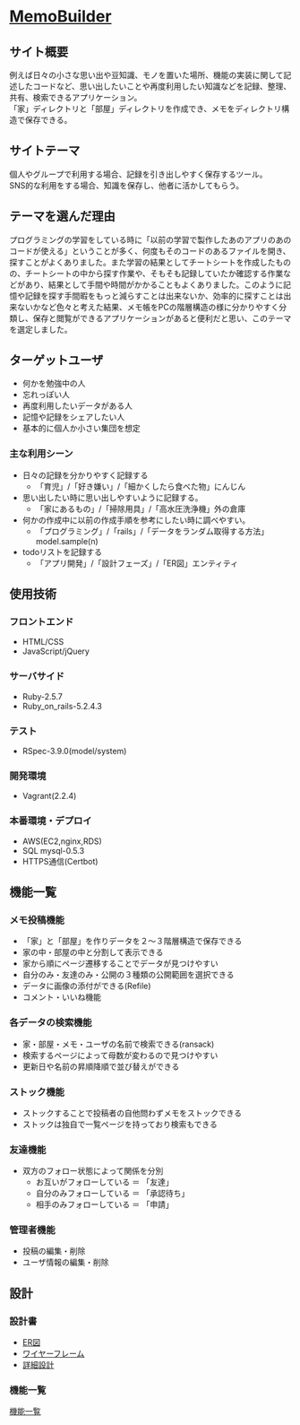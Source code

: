 # [MemoBuilder](https://memobuilder.work/)

## サイト概要
例えば日々の小さな思い出や豆知識、モノを置いた場所、機能の実装に関して記述したコードなど、思い出したいことや再度利用したい知識などを記録、整理、共有、検索できるアプリケーション。<br>
「家」ディレクトリと「部屋」ディレクトリを作成でき、メモをディレクトリ構造で保存できる。

## サイトテーマ
個人やグループで利用する場合、記録を引き出しやすく保存するツール。<br>
SNS的な利用をする場合、知識を保存し、他者に活かしてもらう。<br>

## テーマを選んだ理由
プログラミングの学習をしている時に「以前の学習で製作したあのアプリのあのコードが使える」ということが多く、何度もそのコードのあるファイルを開き、探すことがよくありました。また学習の結果としてチートシートを作成したものの、チートシートの中から探す作業や、そもそも記録していたか確認する作業などがあり、結果として手間や時間がかかることもよくありました。このように記憶や記録を探す手間暇をもっと減らすことは出来ないか、効率的に探すことは出来ないかなど色々と考えた結果、メモ帳をPCの階層構造の様に分かりやすく分類し、保存と閲覧ができるアプリケーションがあると便利だと思い、このテーマを選定しました。

## ターゲットユーザ
- 何かを勉強中の人
- 忘れっぽい人
- 再度利用したいデータがある人
- 記憶や記録をシェアしたい人
- 基本的に個人か小さい集団を想定
### 主な利用シーン
- 日々の記録を分かりやすく記録する
	- 「育児」/「好き嫌い」/「細かくしたら食べた物」にんじん
- 思い出したい時に思い出しやすいように記録する。
	- 「家にあるもの」/「掃除用具」/「高水圧洗浄機」外の倉庫
- 何かの作成中に以前の作成手順を参考にしたい時に調べやすい。
	- 「プログラミング」/「rails」/「データをランダム取得する方法」model.sample(n)
- todoリストを記録する
	- 「アプリ開発」/「設計フェーズ」/「ER図」エンティティ

## 使用技術
### フロントエンド
- HTML/CSS
- JavaScript/jQuery

### サーバサイド
- Ruby-2.5.7
- Ruby_on_rails-5.2.4.3

### テスト
- RSpec-3.9.0(model/system)

### 開発環境
- Vagrant(2.2.4)

### 本番環境・デプロイ
- AWS(EC2,nginx,RDS)
- SQL mysql-0.5.3
- HTTPS通信(Certbot)

## 機能一覧
### メモ投稿機能
- 「家」と「部屋」を作りデータを２〜３階層構造で保存できる
- 家の中・部屋の中と分割して表示できる
- 家から順にページ遷移することでデータが見つけやすい
- 自分のみ・友達のみ・公開の３種類の公開範囲を選択できる
- データに画像の添付ができる(Refile)
- コメント・いいね機能

### 各データの検索機能
- 家・部屋・メモ・ユーザの名前で検索できる(ransack)
- 検索するページによって母数が変わるので見つけやすい
- 更新日や名前の昇順降順で並び替えができる

### ストック機能
- ストックすることで投稿者の自他問わずメモをストックできる
- ストックは独自で一覧ページを持っており検索もできる

### 友達機能
- 双方のフォロー状態によって関係を分別
	- お互いがフォローしている ＝ 「友達」
	- 自分のみフォローしている ＝ 「承認待ち」
	- 相手のみフォローしている ＝ 「申請」

### 管理者機能
- 投稿の編集・削除
- ユーザ情報の編集・削除

## 設計
### 設計書
- [ER図](https://drive.google.com/file/d/1a5Ef1un2_GitRdnwZ-Pgdp-s8KoaXnn4/view?usp=sharing)
- [ワイヤーフレーム](https://drive.google.com/file/d/1HtUShxXPoxzwMkq5JNd-tEW583mloDYA/view?usp=sharing)
- [詳細設計](https://docs.google.com/spreadsheets/d/1w8F0worbB8bxHyn1_kTAO2r8XC6c1BO5-1p8JhLS-as/edit?usp=sharing)

### 機能一覧
[機能一覧](https://docs.google.com/spreadsheets/d/1AE_4bTmePz_kfmAAMN1GkQFBQoLb83-OLgLhKVb1P-0/edit?usp=sharing)
